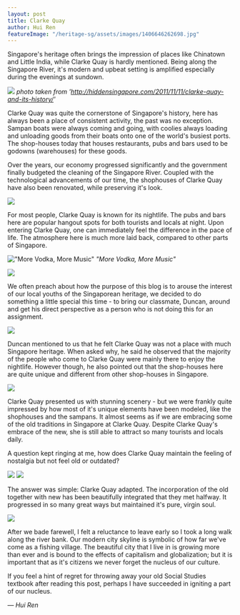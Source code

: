 ```yaml
---
layout: post
title: Clarke Quay
author: Hui Ren
featureImage: "/heritage-sg/assets/images/1406646262698.jpg"
---
```


Singapore's heritage often brings the impression of places like Chinatown and Little India, while Clarke Quay is hardly mentioned. Being along the Singapore River, it's modern and upbeat setting is amplified especially during the evenings at sundown.
<!--more-->

![](/heritage-sg/assets/images/1406648893941.jpg)
_photo taken from 'http://hiddensingapore.com/2011/11/11/clarke-quay-and-its-history/'_


Clarke Quay was quite the cornerstone of Singapore's history, here has always been a place of consistent activity, the past was no exception. Sampan boats were always coming and going, with coolies always loading and unloading goods from their boats onto one of the world's busiest ports. The shop-houses today that houses restaurants, pubs and bars used to be godowns (warehouses) for these goods.

Over the years, our economy progressed significantly and the government finally budgeted the cleaning of the Singapore River. Coupled with the technological advancements of our time, the shophouses of Clarke Quay have also been renovated, while preserving it's look.

![](/heritage-sg/assets/images/1406650145993.jpg)

For most people, Clarke Quay is known for its nightlife. The pubs and bars here are popular hangout spots for both tourists and locals at night. Upon entering Clarke Quay, one can immediately feel the difference in the pace of life. The atmosphere here is much more laid back, compared to other parts of Singapore.

!["More Vodka, More Music"](/heritage-sg/assets/images/1406652007131.jpg)
_"More Vodka, More Music"_

![](/heritage-sg/assets/images/1406652061398.jpg)

We often preach about how the purpose of this blog is to arouse the interest of our local youths of the Singaporean heritage, we decided to do something a little special this time - to bring our classmate, Duncan, around and get his direct perspective as a person who is not doing this for an assignment.

![](/heritage-sg/assets/images/1406652344979.jpg)

Duncan mentioned to us that he felt Clarke Quay was not a place with much Singapore heritage. When asked why, he said he observed that the majority of the people who come to Clarke Quay were mainly there to enjoy the nightlife. However though, he also pointed out that the shop-houses here are quite unique and different from other shop-houses in Singapore.

![](/heritage-sg/assets/images/1406652818492.jpg)

Clarke Quay presented us with stunning scenery - but we were frankly quite impressed by how most of it's unique elements have been modeled, like the shophouses and the sampans. It almost seems as if we are embracing some of the old traditions in Singapore at Clarke Quay. Despite Clarke Quay's embrace of the new, she is still able to attract so many tourists and locals daily.

A question kept ringing at me, how does Clarke Quay maintain the feeling of nostalgia but not feel old or outdated?

![](/heritage-sg/assets/images/1406651360496.jpg)
![](/heritage-sg/assets/images/14769703943_d0271b754a_o.jpg)

The answer was simple: Clarke Quay adapted. The incorporation of the old together with new has been beautifully integrated that they met halfway. It progressed in so many great ways but maintained it's pure, virgin soul.

![](/heritage-sg/assets/images/1406651438021.jpg)

After we bade farewell, I felt a reluctance to leave early so I took a long walk along the river bank. Our modern city skyline is symbolic of how far we've come as a fishing village. The beautiful city that I live in is growing more than ever and is bound to the effects of capitalism and globalization; but it is important that as it's citizens we never forget the nucleus of our culture.

If you feel a hint of regret for throwing away your old Social Studies textbook after reading this post, perhaps I have succeeded in igniting a part of our nucleus.

<cite>&mdash; Hui Ren</cite>
